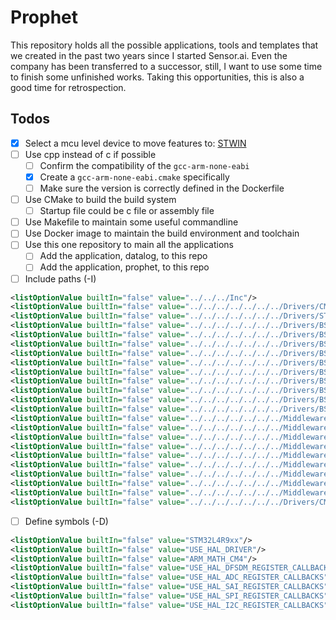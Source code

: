 # Prophet

This repository holds all the possible applications, tools and templates that we created in the past two years since I started Sensor.ai.
Even the company has been transferred to a successor, still, I want to use some time to finish some unfinished works. Taking this opportunities, this is also a good time for retrospection.

## Todos

- [x] Select a mcu level device to move features to: [STWIN](https://www.st.com/en/evaluation-tools/steval-stwinkt1.html#tools-software)
- [ ] Use cpp instead of c if possible
    - [ ] Confirm the compatibility of the `gcc-arm-none-eabi`
    - [x] Create a `gcc-arm-none-eabi.cmake` specifically
    - [ ] Make sure the version is correctly defined in the Dockerfile
- [ ] Use CMake to build the build system
    - [ ] Startup file could be c file or assembly file
- [ ] Use Makefile to maintain some useful commandline
- [ ] Use Docker image to maintain the build environment and toolchain
- [ ] Use this one repository to main all the applications
    - [ ] Add the application, datalog, to this repo
    - [ ] Add the application, prophet, to this repo

- [ ] Include paths (-I)
```xml
<listOptionValue builtIn="false" value="../../../Inc"/>
<listOptionValue builtIn="false" value="../../../../../../../Drivers/CMSIS/Device/ST/STM32L4xx/Include"/>
<listOptionValue builtIn="false" value="../../../../../../../Drivers/STM32L4xx_HAL_Driver/Inc"/>
<listOptionValue builtIn="false" value="../../../../../../../Drivers/BSP/Components/stts751"/>
<listOptionValue builtIn="false" value="../../../../../../../Drivers/BSP/Components/hts221"/>
<listOptionValue builtIn="false" value="../../../../../../../Drivers/BSP/Components/lps22hh"/>
<listOptionValue builtIn="false" value="../../../../../../../Drivers/BSP/Components/iis2mdc"/>
<listOptionValue builtIn="false" value="../../../../../../../Drivers/BSP/Components/ism330dhcx"/>
<listOptionValue builtIn="false" value="../../../../../../../Drivers/BSP/Components/lps22hb"/>
<listOptionValue builtIn="false" value="../../../../../../../Drivers/BSP/Components/iis2dh"/>
<listOptionValue builtIn="false" value="../../../../../../../Drivers/BSP/Components/iis3dwb"/>
<listOptionValue builtIn="false" value="../../../../../../../Drivers/BSP/Components/Common"/>
<listOptionValue builtIn="false" value="../../../../../../../Drivers/BSP/STWIN"/>
<listOptionValue builtIn="false" value="../../../../../../../Middlewares/ST/STM32_USB_Device_Library/Class/SensorStreaming_WCID/Inc"/>
<listOptionValue builtIn="false" value="../../../../../../../Middlewares/ST/STM32_USB_Device_Library/CoreWCID/Inc"/>
<listOptionValue builtIn="false" value="../../../../../../../Middlewares/Third_Party/FatFs/src"/>
<listOptionValue builtIn="false" value="../../../../../../../Middlewares/Third_Party/FatFs/src/drivers"/>
<listOptionValue builtIn="false" value="../../../../../../../Middlewares/Third_Party/FreeRTOS/Source/portable/GCC/ARM_CM4F"/>
<listOptionValue builtIn="false" value="../../../../../../../Middlewares/Third_Party/FreeRTOS/Source/CMSIS_RTOS"/>
<listOptionValue builtIn="false" value="../../../../../../../Middlewares/Third_Party/FreeRTOS/Source/include"/>
<listOptionValue builtIn="false" value="../../../../../../../Middlewares/ST/Audio/C/lib/inc"/>
<listOptionValue builtIn="false" value="../../../../../../../Middlewares/Third_Party/parson"/>
<listOptionValue builtIn="false" value="../../../../../../../Drivers/CMSIS/Include"/>
```

- [ ] Define symbols (-D)
```xml
<listOptionValue builtIn="false" value="STM32L4R9xx"/>
<listOptionValue builtIn="false" value="USE_HAL_DRIVER"/>
<listOptionValue builtIn="false" value="ARM_MATH_CM4"/>
<listOptionValue builtIn="false" value="USE_HAL_DFSDM_REGISTER_CALLBACKS"/>
<listOptionValue builtIn="false" value="USE_HAL_ADC_REGISTER_CALLBACKS"/>
<listOptionValue builtIn="false" value="USE_HAL_SAI_REGISTER_CALLBACKS"/>
<listOptionValue builtIn="false" value="USE_HAL_SPI_REGISTER_CALLBACKS"/>
<listOptionValue builtIn="false" value="USE_HAL_I2C_REGISTER_CALLBACKS"/>
```




